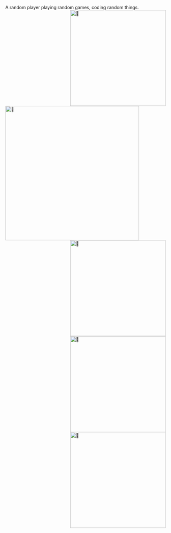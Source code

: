 A random player playing random games, coding random things. <img align="right" width="300" alt="🦑" src="https://count.getloli.com/get/@ahdg?theme=moebooru">

[<img align="left" width="420" alt="🦑" src="https://metrics.lecoq.io/ahdg6?template=classic&base.repositories=0&isocalendar=1&introduction=1&isocalendar.duration=half-year&introduction.title=true&config.timezone=Asia%2FHong_Kong">](mailto:ahdg6@outlook.com)
[<img align="right" width="300" alt="🦑" src="https://github-readme-stats.vercel.app/api/pin/?username=BananaPuncher714&repo=Cartographer2&theme=algolia">](https://github.com/BananaPuncher714/Cartographer2)
[<img align="right" width="300" alt="🦑" src="https://github-readme-stats.vercel.app/api/pin/?username=ahdg&repo=scoop-minecraft&theme=algolia">](https://github.com/ahdg/scoop-minecraft)
[<img align="right" width="300" alt="🦑" src="https://github-readme-stats.vercel.app/api/pin/?username=bloodmc&repo=GriefDefender&theme=algolia">](https://github.com/bloodmc/GriefDefender)
